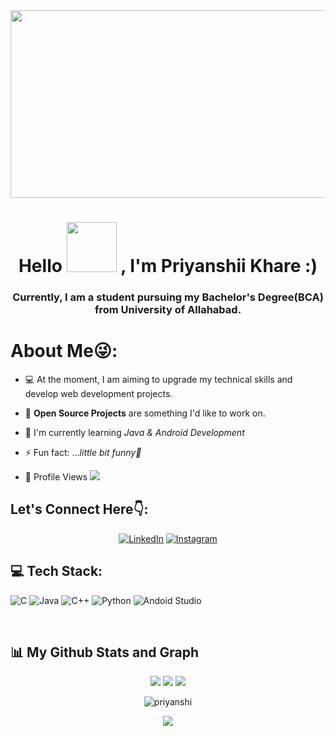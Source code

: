 <div align="center">
<img src="https://cdn.dribbble.com/users/1019864/screenshots/3079099/codeloop.gif" height="300px" width ="600px"/><br>
</div>


 <h1 align="center"> Hello <img src="https://media.giphy.com/media/3o7TKMt1VVNkHV2PaE/giphy.gif" width="80px"> , I'm Priyanshii Khare :)</h1>
 
<h3 align="center">Currently, I am a student pursuing my Bachelor's Degree(BCA) from University of Allahabad.</h3>


# About Me😜: 
 
 
 - 💻 At the moment, I am aiming to upgrade my technical skills and develop web development projects.
 - 🙌 **Open Source Projects** are something I'd like to work on.
 - 🌱 I'm currently learning  *Java & Android Development*
 
 - ⚡ Fun fact: ...*little bit funny🫡*<br>
 - 🧑‍  Profile Views   <a href="https://github.com/priyanshii11/github-profile-views-counter"><img src="https://komarev.com/ghpvc/?username=priyanshii11&color=blue">
</a>
 
## Let's Connect Here👇:
<div align="center">
<a  href="https://www.linkedin.com/in/priyanshii-khare-984b95250" target="_blank"><img alt="LinkedIn" src="https://img.shields.io/badge/linkedin%20-%230077B5.svg?&style=for-the-badge&logo=linkedin&logoColor=white" /></a>
<a  href="https://instagram.com/Priyanshii.11" target="_blank"> <img alt= "Instagram" src="https://img.shields.io/badge/Instagram-%23E4405F.svg??&style=for-the-badge&logo=Instagram&logoColor=white"/></a><br>

</div>
<a href="http://github-profile-summary-cards.vercel.app/api/cards/profile-details?username=Prianshii11&theme=default" /></a>

## 💻 Tech Stack:
![C](https://img.shields.io/badge/c-%2300599C.svg?style=for-the-badge&logo=c&logoColor=white) 
![Java](https://img.shields.io/badge/java-%23ED8B00.svg?style=for-the-badge&logo=java&logoColor=white) 
![C++](https://img.shields.io/badge/c++-%2300599C.svg?style=for-the-badge&logo=c%2B%2B&logoColor=white) 
![Python](https://img.shields.io/badge/python-3670A0?style=for-the-badge&logo=python&logoColor=ffdd54)
<img alt="Andoid Studio" src="https://img.shields.io/badge/Andoid-Studio-svg?style=for-the-badge&logo=Android&logoColor=white)" />
<br/>


<br>


## 📊 My Github Stats and Graph
<div align = "center" >

![](http://github-profile-summary-cards.vercel.app/api/cards/repos-per-language?username=Priyanshii11&theme=tokyonight)
![](http://github-profile-summary-cards.vercel.app/api/cards/stats?username=Priyanshii11&theme=tokyonight)
![](http://github-profile-summary-cards.vercel.app/api/cards/profile-details?username=Priyanshii11&theme=tokyonight)


 
 <div align="center">
<p><img align="center" src="https://github-readme-streak-stats.herokuapp.com/?user=priyanshii11&theme=react" alt="priyanshi"/></p>
  </div>



 
 <img src="https://github-readme-activity-graph.cyclic.app/graph?username=Priyanshii11&bg_color=e59ac2&color=403b3f&line=d04ec7&point=8d256c&area=true&hide_border=true)](https://github.com/Priyanshii1109/github-readme-activity-graph" /></div>
 <br>
